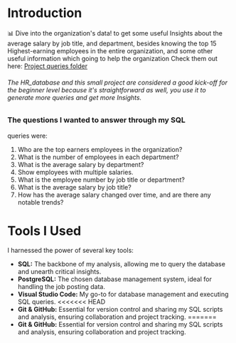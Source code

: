 # Introduction
📊 Dive into the organization's data! to get some useful Insights
about the average salary by job title, and department,
besides knowing the top 15 Highest-earning employees in the entire organization, and some other useful information which going to help the organization Check them out here: [Project queries folder](/Project%20queries/)
###### The HR_database and this small project are considered a good kick-off for the beginner level because it's straightforward as well, you use it to generate more queries and get more Insights.

### The questions I wanted to answer through my SQL 
queries were:
1. Who are the top earners employees in the organization?
2. What is the number of employees in each department?
3. What is the average salary by department?
4. Show employees with multiple salaries.
5. What is the employee number by job title or department?
6. What is the average salary by job title?
7. How has the average salary changed over time, and are there any notable trends?

# Tools I Used
 I harnessed the power of several key tools:
- **SQL:** The backbone of my analysis, allowing me to query the database and unearth critical insights.
- **PostgreSQL:** The chosen database management system, ideal for handling the job posting data.
- **Visual Studio Code:** My go-to for database management and executing SQL queries.
<<<<<<< HEAD
- **Git & GitHub:** Essential for version control and sharing my SQL scripts and analysis, ensuring collaboration and project tracking.
=======
- **Git & GitHub:** Essential for version control and sharing my SQL scripts and analysis, ensuring collaboration and project tracking.

